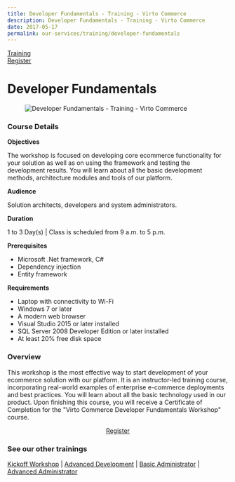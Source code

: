 ```yaml
---
title: Developer Fundamentals - Training - Virto Commerce
description: Developer Fundamentals - Training - Virto Commerce
date: 2017-05-17
permalink: our-services/training/developer-fundamentals
---
```

<div class="training">
	<div class="training-head responsive">
		<a class="training-link" href="#">Training</a>
		<div class="training-actions">
			<a href="/contact-us" class="button fill mini">Register</a>
		</div>
	</div>
	<div class="training-body">
		<h1 class="head-title">Developer Fundamentals</h1>
		<div class="responsive">
			<div class="training-inner">
				<div class="col">
					<figure>
						<img alt="Developer Fundamentals - Training - Virto Commerce" src="/assets/images/training/564043186.jpg">
					</figure>
				</div>
				<div class="col">
					<h3>Course Details</h3>
					<p><b>Objectives</b></p>
					<p>The workshop is focused on developing core ecommerce functionality for your solution as well as on using the framework and testing the development results. You will learn about all the basic development methods, architecture modules and tools of our platform.</p>
					<p><b>Audience</b></p>
					<p>Solution architects, developers and system administrators.</p>
					<p><b>Duration</b></p>
					<p>1 to 3 Day(s) | Class is scheduled from 9 a.m. to 5 p.m.</p>
					<p><b>Prerequisites</b></p>
					<ul class="list">
						<li>Microsoft .Net framework, C#</li>
						<li>Dependency injection</li>
                        <li>Entity framework</li>
					</ul>
					<p><b>Requirements</b></p>
					<ul class="list">
						<li>Laptop with connectivity to Wi-Fi</li>
						<li>Windows 7 or later</li>
						<li>A modern web browser</li>
                        <li>Visual Studio 2015 or later installed</li>
                        <li>SQL Server 2008 Developer Edition or later installed</li>
                        <li>At least 20% free disk space</li>
					</ul>
				</div>
				<div style="word-spacing: normal;">
					<h3>Overview</h3>
					<p>This workshop is the most effective way to start development of your ecommerce solution with our platform. It is an instructor-led training course, incorporating real-world examples of enterprise e-commerce deployments and best practices. You will learn about all the basic technology used in our product. Upon finishing this course, you will receive a Certificate of Completion for the "Virto Commerce Developer Fundamentals Workshop" course.</p>
					<div style="text-align: center;">
						<a href="/contact-us" class="button fill" style="width: 200px;">Register</a>
					</div>
					<h3>See our other trainings</h3>
					<p>
						<a href="/our-services/training/kickoff-workship">Kickoff Workshop</a> | 
                        <a href="/our-services/training/advanced-development">Advanced Development</a> | 
                        <a href="/our-services/training/basic-administrator">Basic Administrator</a> | 
                        <a href="/our-services/training/advanced-administrator">Advanced Administrator</a>
					</p>
				</div>
			</div>
		</div>
	</div>
</div>